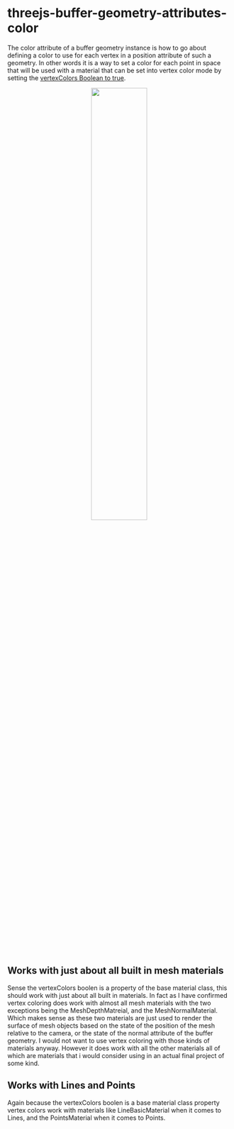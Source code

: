 # threejs-buffer-geometry-attributes-color

The color attribute of a buffer geometry instance is how to go about defining a color to use for each vertex in a position attribute of such a geometry. In other words it is a way to set a color for each point in space that will be used with a material that can be set into vertex color mode by setting the [vertexColors Boolean to true](https://threejs.org/docs/#api/en/materials/Material.vertexColors). 

<div align="center">
      <a href="https://www.youtube.com/watch?v=nsjFS2VRjpM">
         <img src="https://img.youtube.com/vi/nsjFS2VRjpM/0.jpg" style="width:50%;">
      </a>
</div>


## Works with just about all built in mesh materials

Sense the vertexColors boolen is a property of the base material class, this should work with just about all built in materials. In fact as I have confirmed vertex coloring does work with almost all mesh materials with the two exceptions being the MeshDepthMatreial, and the MeshNormalMaterial. Which makes sense as these two materials are just used to render the surface of mesh objects based on the state of the position of the mesh relative to the camera, or the state of the normal attribute of the buffer geometry. I would not want to use vertex coloring with those kinds of materials anyway. However it does work with all the other materials all of which are materials that i would consider using in an actual final project of some kind.

## Works with Lines and Points

Again because the vertexColors boolen is a base material class property vertex colors work with materials like LineBasicMaterial when it comes to Lines, and the PointsMaterial when it comes to Points.


